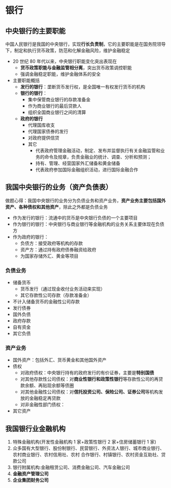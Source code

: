 # 银行

## 中央银行的主要职能

中国人民银行是我国的中央银行，实现**行长负责制**，它的主要职能是在国务院领导下，制定和执行货币政策，防范和化解金融风险，维护金融稳定

- 20 世纪 80 年代以来，中央银行职能变化突出表现在
  - **货币政策职能与金融监管相分离**，突出货币政策调控职能
  - 强调金融稳定职能，维护金融体系的安全
- 主要职能概括
  - **发行的银行**：垄断货币发行权，是全国唯一有权发行货币的机构
  - **银行的银行**：
    - 集中保管商业银行的存款准备金
    - 作为商业银行的最后贷款人
    - 组织全国商业银行之间的清算
  - **政府的银行**
    - 代理国库收支
    - 代理国家债券的发行
    - 对政府提供信贷
    - 其它
      - 代表政府管理金融活动，制定、发布并监督执行有关金融监管和业务的命令及规章，负责金融业的统计、调查、分析和预测；
      - 持有、管理、经营国家外汇储备和黄金储备
      - 代表政府参加国际金融组织活动，进行国际金融合作

## 我国中央银行的业务（资产负债表）

做题心得：我国中央银行的业务分为负债业务和资产业务，**资产业务主要包括国外资产、各种债权和其他资产**，除此之外都是负债业务

- 作为发行的银行：流通中的货币是中央银行负债的一个主要项目
- 作为银行的银行：中央银行与商业银行等金融机构的业务关系主要体现在负债方
- 作为政府的银行：
  - 负债方：接受政府等机构的存款
  - 资产方：通过持有政府债券融资给政府
  - 为国家存储外汇、黄金等项目

### 负债业务

- 储备货币
  - 货币发行（通过现金收付业务活动来实现）
  - 其它存款性公司存款（存款准备金）
- 不计入储备货币的金融性公司存款
- 发行债券
- 国外负债
- 政府存款
- 自有资金
- 其它负债

### 资产业务

- 国外资产：包括外汇、货币黄金和其他国外资产
- 债权
  - 对政府债权：中央银行持有的政府发行的有价证券，主要是**特别国债**
  - 对其他存款性公司债权：对**商业性银行和政策性银行**等存款性公司的再贷款余额、再贴现余额等债圈
  - 对其他金融性公司债权：对**信托投资公司、保险公司、证券公司**等机构发放的金融稳定再贷款
  - 对非金融性部门债权：
- 其它资产

## 我国银行业金融机构

1. 特殊金融机构(开发性金融机构 1 家+政策性银行 2 家+住房储蓄银行 1 家)
2. 众多国有大型银行、股份制银行、民营银行、外资法人银行、城市商业银行、农村商业银行、农村信用社、农村 合作银行、村镇银行、农村资金互助社、贷款公司
3. 银行附属机构:金融租赁公司、消费金融公司、汽车金融公司
4. **金融资产管理公司**
5. **企业集团财务公司**
